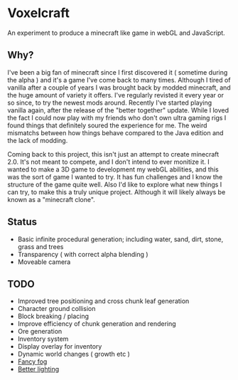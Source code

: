# Voxelcraft
An experiment to produce a minecraft like game in webGL and JavaScript.

## Why?

I've been a big fan of minecraft since I first discovered it ( sometime during the alpha ) and it's a game I've come back to many times. Although I tired of vanilla after a couple of years I was brought back by modded minecraft, and the huge amount of variety it offers. I've regularly revisted it every year or so since, to try the newest mods around. Recently I've started playing vanilla again, after the release of the "better together" update. While I loved the fact I could now play with my friends who don't own ultra gaming rigs I found things that definitely soured the experience for me. The weird mismatchs between how things behave compared to the Java edition and the lack of modding.

Coming back to this project, this isn't just an attempt to create minecraft 2.0. It's not meant to compete, and I don't intend to ever monitize it. I wanted to make a 3D game to development my webGL abilities, and this was the sort of game I wanted to try. It has fun challenges and I know the structure of the game quite well. Also I'd like to explore what new things I can try, to make this a truly unique project. Although it will likely always be known as a "minecraft clone".

## Status
- Basic infinite procedural generation; including water, sand, dirt, stone, grass and trees
- Transparency ( with correct alpha blending )
- Moveable camera

## TODO
- Improved tree positioning and cross chunk leaf generation
- Character ground collision
- Block breaking / placing
- Improve efficiency of chunk generation and rendering
- Ore generation
- Inventory system
- Display overlay for inventory
- Dynamic world changes ( growth etc )
- [Fancy fog](http://www.iquilezles.org/www/articles/fog/fog.htm)
- [Better lighting](https://hacks.mozilla.org/2014/01/webgl-deferred-shading/)

